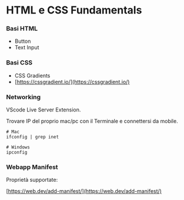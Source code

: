 # HTML e CSS Fundamentals 

### Basi HTML

- Button
- Text Input

### Basi CSS

- CSS Gradients
- [https://cssgradient.io/](https://cssgradient.io/)

### Networking

VScode Live Server Extension.

Trovare IP del proprio mac/pc con il Terminale e connettersi da mobile.

```
# Mac
ifconfig | grep inet

# Windows
ipconfig
```

### Webapp Manifest

Proprietà supportate:

[https://web.dev/add-manifest/](https://web.dev/add-manifest/)